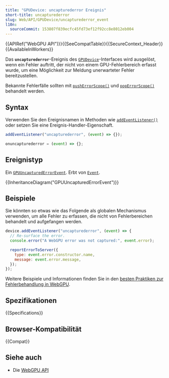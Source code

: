 ```yaml
---
title: "GPUDevice: uncapturederror Ereignis"
short-title: uncapturederror
slug: Web/API/GPUDevice/uncapturederror_event
l10n:
  sourceCommit: 153807f839ecfc45fd73ef12f92cc8e8012eb004
---
```


{{APIRef("WebGPU API")}}{{SeeCompatTable}}{{SecureContext_Header}}{{AvailableInWorkers}}

Das **`uncapturederror`**-Ereignis des [`GPUDevice`](/de/docs/Web/API/GPUDevice)-Interfaces wird ausgelöst, wenn ein Fehler auftritt, der nicht von einem GPU-Fehlerbereich erfasst wurde, um eine Möglichkeit zur Meldung unerwarteter Fehler bereitzustellen.

Bekannte Fehlerfälle sollten mit [`pushErrorScope()`](/de/docs/Web/API/GPUDevice/pushErrorScope) und [`popErrorScope()`](/de/docs/Web/API/GPUDevice/popErrorScope) behandelt werden.

## Syntax

Verwenden Sie den Ereignisnamen in Methoden wie [`addEventListener()`](/de/docs/Web/API/EventTarget/addEventListener) oder setzen Sie eine Ereignis-Handler-Eigenschaft.

```js
addEventListener("uncapturederror", (event) => {});

onuncapturederror = (event) => {};
```

## Ereignistyp

Ein [`GPUUncapturedErrorEvent`](/de/docs/Web/API/GPUUncapturedErrorEvent). Erbt von [`Event`](/de/docs/Web/API/Event).

{{InheritanceDiagram("GPUUncapturedErrorEvent")}}

## Beispiele

Sie könnten so etwas wie das Folgende als globalen Mechanismus verwenden, um alle Fehler zu erfassen, die nicht von Fehlerbereichen behandelt und aufgefangen werden.

```js
device.addEventListener("uncapturederror", (event) => {
  // Re-surface the error.
  console.error("A WebGPU error was not captured:", event.error);

  reportErrorToServer({
    type: event.error.constructor.name,
    message: event.error.message,
  });
});
```

Weitere Beispiele und Informationen finden Sie in den [besten Praktiken zur Fehlerbehandlung in WebGPU](https://toji.dev/webgpu-best-practices/error-handling).

## Spezifikationen

{{Specifications}}

## Browser-Kompatibilität

{{Compat}}

## Siehe auch

- Die [WebGPU API](/de/docs/Web/API/WebGPU_API)
